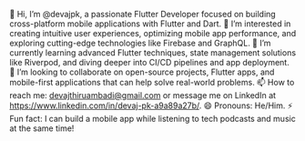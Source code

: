 👋 Hi, I’m @devajpk, a passionate Flutter Developer focused on building cross-platform mobile applications with Flutter and Dart.
👀 I’m interested in creating intuitive user experiences, optimizing mobile app performance, and exploring cutting-edge technologies like Firebase and GraphQL.
🌱 I’m currently learning advanced Flutter techniques, state management solutions like Riverpod, and diving deeper into CI/CD pipelines and app deployment.
💞️ I’m looking to collaborate on open-source projects, Flutter apps, and mobile-first applications that can help solve real-world problems.
📫 How to reach me: devajthiruambadi@gmail.com or message me on LinkedIn at https://www.linkedin.com/in/devaj-pk-a9a89a27b/.
😄 Pronouns: He/Him.
⚡ Fun fact: I can build a mobile app while listening to tech podcasts and music at the same time!

